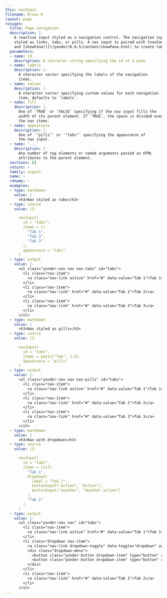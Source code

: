```yaml
---
this: navInput
filename: R/nav.R
layout: page
roxygen:
  title: Page navigation
  description: |-
    A reactive input styled as a navigation control. The navigation input can be
    styled as links, tabs, or pills. A nav input is paired with [navContent()](/yonder/0.0.5/content/navContent.html)
    and [showPane()](/yonder/0.0.5/content/showPane.html) to create tabbed user interfaces.
  parameters:
  - name: id
    description: A character string specifying the id of a pane.
  - name: labels
    description: |-
      A character vector specifying the labels of the navigation
      items.
  - name: values
    description: |-
      A character vector specifying custom values for each navigation
      item, defaults to `labels`.
  - name: fill
    description: |-
      One of `TRUE` or `FALSE` specifying if the nav input fills the
      width of its parent element. If `TRUE`, the space is divided evenly among
      the nav items.
  - name: appearance
    description: |-
      One of `"pills"` or `"tabs"` specifying the appearance of
      the nav input.
  - name: '...'
    description: |-
      Any number of tag elements or named arguments passed as HTML
      attributes to the parent element.
  sections: []
  return: ~
  family: inputs
  name: ~
  rdname: ~
  examples:
  - type: markdown
    value: |
      <h3>Nav styled as tabs</h3>
  - type: source
    value: |2-

      navInput(
        id = "tabs",
        items = c(
          "Tab 1",
          "Tab 2",
          "Tab 3"
        ),
        appearance = "tabs"
      )
  - type: output
    value: |-
      <ul class="yonder-nav nav nav-tabs" id="tabs">
        <li class="nav-item">
          <a class="nav-link active" href="#" data-value="Tab 1">Tab 1</a>
        </li>
        <li class="nav-item">
          <a class="nav-link" href="#" data-value="Tab 2">Tab 2</a>
        </li>
        <li class="nav-item">
          <a class="nav-link" href="#" data-value="Tab 3">Tab 3</a>
        </li>
      </ul>
  - type: markdown
    value: |
      <h3>Nav styled as pills</h3>
  - type: source
    value: |2-

      navInput(
        id = "tabs",
        items = paste("Tab", 1:3),
        appearance = "pills"
      )
  - type: output
    value: |-
      <ul class="yonder-nav nav nav-pills" id="tabs">
        <li class="nav-item">
          <a class="nav-link active" href="#" data-value="Tab 1">Tab 1</a>
        </li>
        <li class="nav-item">
          <a class="nav-link" href="#" data-value="Tab 2">Tab 2</a>
        </li>
        <li class="nav-item">
          <a class="nav-link" href="#" data-value="Tab 3">Tab 3</a>
        </li>
      </ul>
  - type: markdown
    value: |
      <h3>Nav with dropdown</h3>
  - type: source
    value: |2-

      navInput(
        id = "tabs",
        items = list(
          "Tab 1",
          dropdown(
            label = "Tab 2",
            buttonInput("action", "Action"),
            buttonInput("another", "Another action")
          ),
          "Tab 2"
        )
      )
  - type: output
    value: |-
      <ul class="yonder-nav nav" id="tabs">
        <li class="nav-item">
          <a class="nav-link active" href="#" data-value="Tab 1">Tab 1</a>
        </li>
        <li class="dropdown nav-item">
          <a class="nav-link dropdown-toggle" data-toggle="dropdown" aria-haspop="true" aria-expanded="false" data-value="Tab 2" role="button" href="#">Tab 2</a>
          <div class="dropdown-menu">
            <button class="yonder-button dropdown-item" type="button" role="button" id="action">Action</button>
            <button class="yonder-button dropdown-item" type="button" role="button" id="another">Another action</button>
          </div>
        </li>
        <li class="nav-item">
          <a class="nav-link" href="#" data-value="Tab 2">Tab 2</a>
        </li>
      </ul>
---
```

